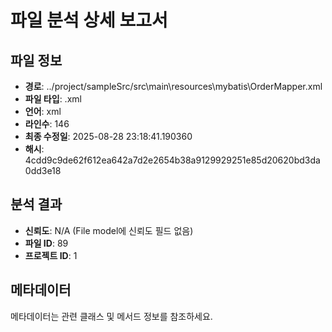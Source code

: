 # 파일 분석 상세 보고서

## 파일 정보
- **경로**: ../project/sampleSrc/src\main\resources\mybatis\OrderMapper.xml
- **파일 타입**: .xml
- **언어**: xml
- **라인수**: 146
- **최종 수정일**: 2025-08-28 23:18:41.190360
- **해시**: 4cdd9c9de62f612ea642a7d2e2654b38a9129929251e85d20620bd3da0dd3e18

## 분석 결과
- **신뢰도**: N/A (File model에 신뢰도 필드 없음)
- **파일 ID**: 89
- **프로젝트 ID**: 1

## 메타데이터
메타데이터는 관련 클래스 및 메서드 정보를 참조하세요.
